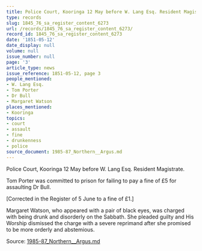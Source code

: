```yaml
---
title: Police Court, Kooringa 12 May before W. Lang Esq. Resident Magistrate
type: records
slug: 1845_76_sa_register_content_6273
url: /records/1845_76_sa_register_content_6273/
record_id: 1845_76_sa_register_content_6273
date: '1851-05-12'
date_display: null
volume: null
issue_number: null
page: '3'
article_type: news
issue_reference: 1851-05-12, page 3
people_mentioned:
- W. Lang Esq.
- Tom Porter
- Dr Bull
- Margaret Watson
places_mentioned:
- Kooringa
topics:
- court
- assault
- fine
- drunkenness
- police
source_document: 1985-87_Northern__Argus.md
---
```


Police Court, Kooringa 12 May before W. Lang Esq. Resident Magistrate.

Tom Porter was committed to prison for failing to pay a fine of £5 for assaulting Dr Bull.

[Corrected in the Register of 5 June to a fine of £1.]

Margaret Watson, who appeared with a pair of black eyes, was charged with being drunk and disorderly on the Sabbath.  She pleaded guilty and His Worship dismissed the charge with a severe reprimand after she promised to be more orderly and abstemious.

Source: [1985-87_Northern__Argus.md](/downloads/markdown/1985-87_Northern__Argus.md)
